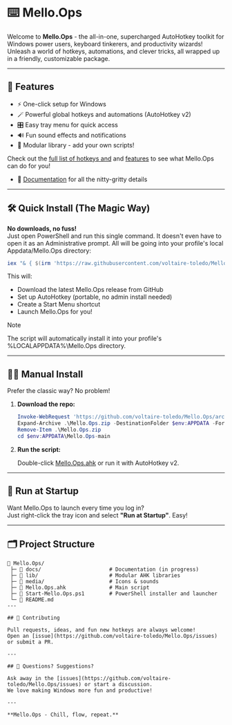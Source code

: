 # ⌨️ Mello.Ops

Welcome to **Mello.Ops** - the all-in-one, supercharged AutoHotkey toolkit for Windows power users, keyboard tinkerers, and productivity wizards!  
Unleash a world of hotkeys, automations, and clever tricks, all wrapped up in a friendly, customizable package.

---

## 🚀 Features

- ⚡️ One-click setup for Windows
- 🪄 Powerful global hotkeys and automations (AutoHotkey v2)
- 🎛️ Easy tray menu for quick access
- 🔊 Fun sound effects and notifications
- 🧩 Modular library - add your own scripts!

Check out the [full list of hotkeys and](docs/README.md#hotkeys) and [features](docs/README.md#features) to see what Mello.Ops can do for you!

- 📜 [Documentation](docs/README.md) for all the nitty-gritty details

---

## 🛠️ Quick Install (The Magic Way)

**No downloads, no fuss!**  
Just open PowerShell and run this single command. It doesn't even have to open it as an Administrative prompt. All will be going into your profile's local Appdata/Mello.Ops directory:

```powershell
iex "& { $(irm 'https://raw.githubusercontent.com/voltaire-toledo/Mello.Ops/main/Start-Mello.ps1') }"
```

This will:

- Download the latest Mello.Ops release from GitHub  
- Set up AutoHotkey (portable, no admin install needed)
- Create a Start Menu shortcut
- Launch Mello.Ops for you!

> [!NOTE]  
> The script will automatically install it into your profile's %LOCALAPPDATA%\Mello.Ops directory.

---

## 🧑‍💻 Manual Install

Prefer the classic way? No problem!

1. **Download the repo:**

   ```powershell
   Invoke-WebRequest 'https://github.com/voltaire-toledo/Mello.Ops/archive/refs/heads/main.zip' -OutFile .\Mello.Ops.zip
   Expand-Archive .\Mello.Ops.zip -DestinationFolder $env:APPDATA -Force
   Remove-Item .\Mello.Ops.zip
   cd $env:APPDATA\Mello.Ops-main
   ```

2. **Run the script:**

   Double-click [Mello.Ops.ahk](http://_vscodecontentref_/0) or run it with AutoHotkey v2.

---

## 🏁 Run at Startup

Want Mello.Ops to launch every time you log in?  
Just right-click the tray icon and select **"Run at Startup"**. Easy!

---

## 🗂️ Project Structure

```plaintext
📂 Mello.Ops/
 ├─ 📂 docs/                      # Documentation (in progress)
 ├─ 📂 lib/                       # Modular AHK libraries
 ├─ 📂 media/                     # Icons & sounds
 ├─ 📄 Mello.Ops.ahk              # Main script
 ├─ 📄 Start-Mello.Ops.ps1        # PowerShell installer and launcher
 └─ 📄 README.md
---

## 🤝 Contributing

Pull requests, ideas, and fun new hotkeys are always welcome!  
Open an [issue](https://github.com/voltaire-toledo/Mello.Ops/issues) or submit a PR.

---

## 💬 Questions? Suggestions?

Ask away in the [issues](https://github.com/voltaire-toledo/Mello.Ops/issues) or start a discussion.  
We love making Windows more fun and productive!

---

**Mello.Ops - Chill, flow, repeat.**

